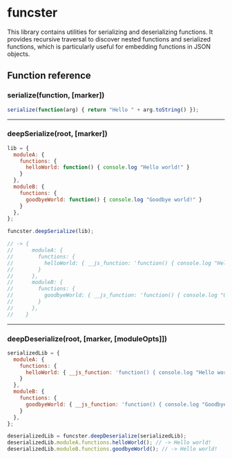 
# funcster

This library contains utilities for serializing and deserializing functions. It provides recursive traversal to discover nested functions and serialized functions, which is particularly useful for embedding functions in JSON objects.

## Function reference

### serialize(function, [marker])

```js
serialize(function(arg) { return "Hello " + arg.toString() });
```

----

### deepSerialize(root, [marker])

```js
lib = {
  moduleA: {
    functions: {
      helloWorld: function() { console.log "Hello world!" }
    }
  },
  moduleB: {
    functions: {
      goodbyeWorld: function() { console.log "Goodbye world!" }
    }
  },
};

funcster.deepSerialize(lib);

// -> {
//      moduleA: {
//        functions: {
//          helloWorld: { __js_function: 'function() { console.log "Hello world!" }' }
//        }
//      },
//      moduleB: {
//        functions: {
//          goodbyeWorld: { __js_function: 'function() { console.log "Goodbye world!" }' }
//        }
//      },
//    }
```

----

### deepDeserialize(root, [marker, [moduleOpts]])

```js
serializedLib = {
  moduleA: {
    functions: {
      helloWorld: { __js_function: 'function() { console.log "Hello world!" }' }
    }
  },
  moduleB: {
    functions: {
      goodbyeWorld: { __js_function: 'function() { console.log "Goodbye world!" }' }
    }
  },
};

deserializedLib = funcster.deepDeserialize(serializedLib);
deserializedLib.moduleA.functions.helloWorld(); // -> Hello world!
deserializedLib.moduleB.functions.goodbyeWorld(); // -> Hello world!
```